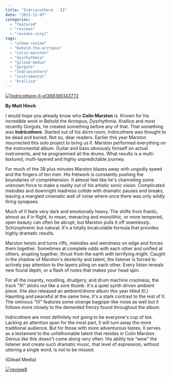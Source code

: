 ```yaml
---
title: "Indriocothere - II"
date: "2013-11-07"
categories: 
  - "featured"
  - "reviews"
  - "reviews-vinyl"
tags: 
  - "album-review"
  - "behold-the-arctopus"
  - "colin-marston"
  - "dysrhythmia"
  - "gilead-media"
  - "gorguts"
  - "indriocothere"
  - "instrumental"
  - "krallice"
---
```


[![Indricothere-II-e1368365143772](http://www.hellbound.ca/wp-content/uploads/2013/11/Indricothere-II-e1368365143772.jpg)](http://www.hellbound.ca/wp-content/uploads/2013/11/Indricothere-II-e1368365143772.jpg)

**By Matt Hinch**

I would hope you already know who **Colin Marston** is. Known for his incredible work in Behold the Arctopus, Dysrhythmia, Krallice and most recently Gorguts, he created something before any of that. That something was **Indricothere**. Started out of his dorm room, Indricothere was thought to be dead and buried. Not so, dear readers. Earlier this year Marston resurrected this solo project to bring us II. Marston performed everything on the instrumental album. Guitar and bass obviously himself on actual instruments, and he programmed all the drums. What results is a multi-textured, multi-layered and highly unpredictable journey.

For much of the 38 plus minutes Marston blazes away with ungodly speed and the fingers of ten men. His fretwork is constantly pushing the boundaries of comprehension. It almost feel like he's channeling some unknown force to make a reality out of his artistic sonic vision. Complicated melodies and downright madness collide with dramatic pauses and breaks, leaving a mangled cinematic wall of noise where once there was only wildly firing synapses.

Much of _II_ feels very dark and emotionally heavy. The shifts from frantic, almost as if in flight, to mean, menacing and monolithic, or more tempered, open beauty can often be abrupt, but Marston pulls it off seamlessly. Schizophrenic but natural. It's a totally incalculable formula that provides highly dramatic results.

Marston twists and turns riffs, melodies and weirdness on edge and forces them together. Sometimes at complete odds with each other and unified at others, erupting together, thrust from the earth with terrifying might. Caught in the shadow of Marston's dexterity and talent, the listener is forced to actively pay attention to the layers piling on each other. Every listen reveals new found depth, or a flash of notes that makes your head spin.

For all the insanity, noodling, drudgery, and drum machine craziness, the track “XI” sticks out like a sore thumb. It's a quiet synth driven ambient piece. (He also released an ambient/drone album this year titled _XI_.) Haunting and peaceful at the same time, it's a stark contrast to the rest of II. The ominous “IX” features some strange bagpipe-like noise as well but it follows more closely to the demented frenzy found throughout the album.

Indricothere are most definitely not going to be everyone's cup of tea. Lacking an attention span for the most part, II will turn away the more traditional audience. But for those with more adventurous tastes, II serves as a testament to the unfathomable talent that resides in Colin Marston. Genius like this doesn't come along very often. His ability toe “wow” the listener and create such dramatic music, that level of expression, without uttering a single word, is not to be missed.

(Gilead Media)

[![review8](http://www.hellbound.ca/wp-content/uploads/2009/07/review8.png)](http://www.hellbound.ca/wp-content/uploads/2009/07/review8.png)
